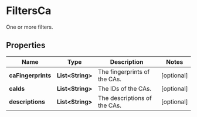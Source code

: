 

# FiltersCa

One or more filters.

## Properties

| Name | Type | Description | Notes |
|------------ | ------------- | ------------- | -------------|
|**caFingerprints** | **List&lt;String&gt;** | The fingerprints of the CAs. |  [optional] |
|**caIds** | **List&lt;String&gt;** | The IDs of the CAs. |  [optional] |
|**descriptions** | **List&lt;String&gt;** | The descriptions of the CAs. |  [optional] |



